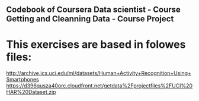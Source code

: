 ## Codebook of Coursera Data scientist - Course Getting and Cleanning Data - Course Project
# This exercises are based in folowes files:
http://archive.ics.uci.edu/ml/datasets/Human+Activity+Recognition+Using+Smartphones 
https://d396qusza40orc.cloudfront.net/getdata%2Fprojectfiles%2FUCI%20HAR%20Dataset.zip 


